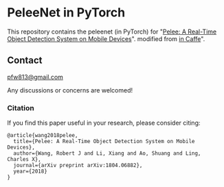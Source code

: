 # PeleeNet in PyTorch

This repository contains the peleenet (in PyTorch) for "[Pelee: A Real-Time Object Detection System on Mobile Devices](https://arxiv.org/pdf/1804.06882.pdf)".
modified from [in Caffe](https://github.com/Robert-JunWang/Pelee/blob/master/peleenet.py)".




## Contact
pfw813@gmail.com

Any discussions or concerns are welcomed!


### Citation
If you find this paper useful in your research, please consider citing:

```
@article{wang2018pelee,
  title={Pelee: A Real-Time Object Detection System on Mobile Devices},
  author={Wang, Robert J and Li, Xiang and Ao, Shuang and Ling, Charles X},
  journal={arXiv preprint arXiv:1804.06882},
  year={2018}
}
```
